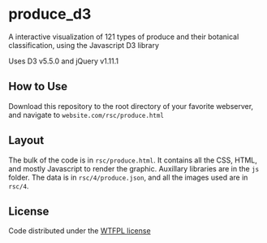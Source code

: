 # produce_d3
A interactive visualization of 121 types of produce and their botanical classification, using the Javascript D3 library

Uses D3 v5.5.0 and jQuery v1.11.1

## How to Use
Download this repository to the root directory of your favorite webserver, and navigate to `website.com/rsc/produce.html`

## Layout
The bulk of the code is in `rsc/produce.html`. It contains all the CSS, HTML, and mostly Javascript to render the graphic.
Auxillary libraries are in the `js` folder. The data is in `rsc/4/produce.json`, and all the images used are in `rsc/4`.

## License
Code distributed under the [WTFPL license](http://www.wtfpl.net/about/)
